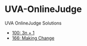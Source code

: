 # UVA-OnlineJudge
UVA OnlineJudge Solutions

- [100: 3n + 1 ](https://github.com/nevesrodrigo2/UVA-OnlineJudge/tree/main/UVA166)
- [166: Making Change](https://github.com/nevesrodrigo2/UVA-OnlineJudge/tree/main/UVA166)



